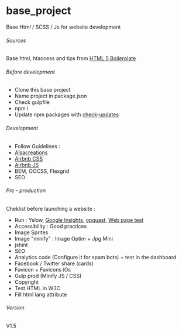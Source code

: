 # base_project
Base Html / SCSS / Js for website development

###### Sources
Base html, htaccess and tips from [HTML 5 Boilerplate](https://html5boilerplate.com/)

###### Before development
- Clone this base project
- Name project in package.json
- Check gulpfile
- npm i
- Update npm packages with [check-updates](https://www.npmjs.com/package/npm-check-updates)

###### Development
- Follow Guidelines :
- [Alsacreations](https://github.com/alsacreations/guidelines)
- [Airbnb CSS](https://github.com/airbnb/css)
- [Airbnb JS](https://github.com/airbnb/javascript)
- BEM, OOCSS, Flexgrid
- SEO

###### Pre - production
Cheklist before launching a website :

- Run : Yslow, [Google Insights](https://search.google.com/search-console/mobile-friendly), [opquast](http://opquast.com/fr/), [Web page test](https://www.webpagetest.org/)
- Accessibility : Good practices
- Image Sprites
- Image "minify" : Image Optim + Jpg Mini
- jshint
- SEO
- Analytics code (Configure it for spam bots) + test in the dashboard
- Facebook / Twitter share (cards)
- Favicon + Favicons iOs
- Gulp prod (Minify JS / CSS)
- Copyright
- Test HTML in W3C
- Fill html lang attribute

###### Version
V1.5
